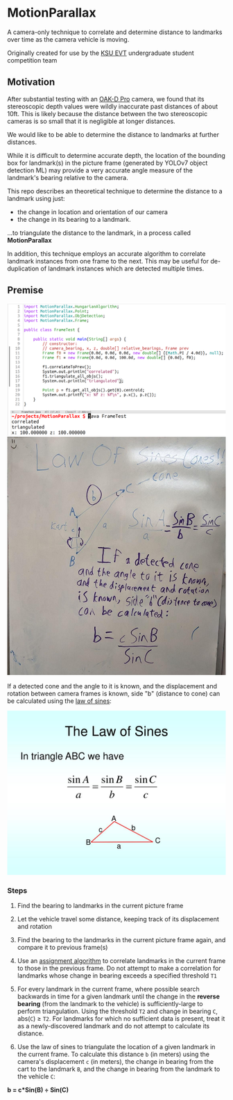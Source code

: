 # MotionParallax

A camera-only technique to correlate and determine distance to landmarks over time as the camera vehicle is moving.

Originally created for use by the [KSU EVT](ksuevt.org) undergraduate student competition team

## Motivation

After substantial testing with an [OAK-D Pro](https://shop.luxonis.com/products/oak-d-pro) camera, we found that its stereoscopic depth values were wildly inaccurate past distances of about 10ft. This is likely because the distance between the two stereoscopic cameras is so small that it is negligible at longer distances.

We would like to be able to determine the distance to landmarks at further distances.

While it is difficult to determine accurate depth, the location of the bounding box for landmark(s) in the picture frame (generated by YOLOv7 object detection ML) may provide a very accurate angle measure of the landmark's bearing relative to the camera.

This repo describes an theoretical technique to determine the distance to a landmark using just:

  * the change in location and orientation of our camera
  * the change in its bearing to a landmark.

...to triangulate the distance to the landmark, in a process called **MotionParallax**

In addition, this technique employs an accurate algorithm to correlate landmark instances from one frame to the next. This may be useful for de-duplication of landmark instances which are detected multiple times.

## Premise

<img width="565" alt="proof of concept" src="./assets/proof_of_life.png">

<img width="565" alt="law of cones" src="./assets/law_of_cones.jpeg">


If a detected cone and the angle to it is known, and the displacement and rotation between camera frames is known, side "b" (distance to cone) can be calculated using the [law of sines](https://www.math.net/law-of-sines):

<img width="565" alt="law of sines" src="./assets/law_of_sines.jpg">



### Steps


1. Find the bearing to landmarks in the current picture frame

2. Let the vehicle travel some distance, keeping track of its displacement and rotation

3. Find the bearing to the landmarks in the current picture frame again, and compare it to previous frame(s)

4. Use an [assignment algorithm](https://en.wikipedia.org/wiki/Hungarian_algorithm) to correlate landmarks in the current frame to those in the previous frame. Do not attempt to make a correlation for landmarks whose change in bearing exceeds a specified threshold `T1`

5. For every landmark in the current frame, where possible search backwards in time for a given landmark until the change in the **reverse bearing** (from the landmark to the vehicle) is sufficiently-large to perform triangulation. Using the threshold `T2` and change in bearing `C`, abs(`C`) ≥ `T2`. For landmarks for which no sufficient data is present, treat it as a newly-discovered landmark and do not attempt to calculate its distance.

6. Use the law of sines to triangulate the location of a given landmark in the current frame. To calculate this distance `b` (in meters) using the camera's displacement `c` (in meters), the change in bearing from the cart to the landmark `B`, and the change in bearing from the landmark to the vehicle `C`:

**b = c\*Sin(B) ÷ Sin(C)**
